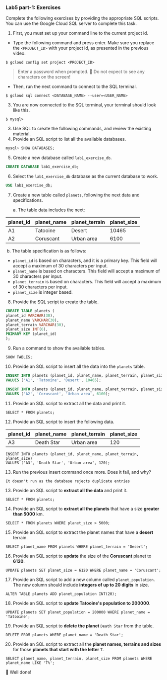 ### Lab5 part-1: Exercises

Complete the following exercises by providing the appropriate SQL scripts. You can use the Google Cloud SQL server to complete this task.

1. First, you must set up your command line to the current project id.

* Type the following command and press enter. Make sure you replace the `<PROJECT_ID>` with your project id, as presented in the previous video.

```shell
$ gcloud config set project <PROJECT_ID>
```

>  Enter a password when prompted.
>  :rotating_light: Do not expect to see any characters on the screen! 

* Then, run the next command to connect to the SQL terminal.

```shell
$ gcloud sql connect <DATABASE_NAME> --user=<USER_NAME>
```

3. You are now connected to the SQL terminal, your terminal should look like this.

```shell
$ mysql>
```

3. Use SQL to create the following commands, and review the existing material.
4. Provide an SQL script to list all the available databases.

```sql
mysql> SHOW DATABASES;
```

5. Create a new database called `lab1_exercise_db`.

```sql
CREATE DATABASE lab1_exercise_db;
```

6. Select the `lab1_exercise_db` database as the current database to work.

```sql
USE lab1_exercise_db;
```

7. Create a new table called `planets`, following the next data and specifications.

   a. The table data includes the next:

| planet_id | planet_name | planet_terrain | planet_size |
| --------- | ----------- | -------------- | ----------- |
| A1        | Tatooine    | Desert         | 10465       |
| A2        | Coruscant   | Urban  area    | 6100        |

​	b. The table specification is as follows:

* `planet_id` is based on characters, and it is a primary key. This field will accept a maximum of 30 characters per input.
* `planet_name` is based on characters. This field will accept a maximum of 30 characters per input.
* `planet_terrain` is based on characters. This field will accept a maximum of 30 characters per input.
* `planet_size` is integer based.

8. Provide the SQL script to create the table.

```sql
CREATE TABLE planets (
planet_id VARCHAR(30),
planet_name VARCHAR(30),
planet_terrain VARCHAR(30),
planet_size INT(6),
PRIMARY KEY (planet_id)
);
```

9. Run a command to show the available tables.

```
SHOW TABLES;
```

10. Provide an SQL script to insert all the data into the `planets` table.

```sql
INSERT INTO planets (planet_id, planet_name, planet_terrain, planet_size)
VALUES ('A1', 'Tatooine', 'Desert', 10465);

INSERT INTO planets (planet_id, planet_name, planet_terrain, planet_size)
VALUES ('A2', 'Coruscant', 'Urban area', 6100);

```

11. Provide an SQL script to extract all the data and print it.

```mysql
SELECT * FROM planets;
```

12. Provide an SQL script to insert the following data.

| planet_id | planet_name | planet_terrain | planet_size |
| --------- | ----------- | -------------- | ----------- |
| A3        | Death  Star | Urban  area    | 120         |

```mysql
INSERT INTO planets (planet_id, planet_name, planet_terrain, planet_size)
VALUES ('A3', 'Death Star', 'Urban area', 120);
```

13. Run the previous insert command once more. Does it fail, and why?

```
It doesn't run as the database rejects duplicate entries
```

13. Provide an SQL script to **extract all the data** and print it.

```mysql
SELECT * FROM planets;
```

14. Provide an SQL script to **extract all the planets** that have a size **greater than 5000** km.

```mysql
SELECT * FROM planets WHERE planet_size > 5000;
```

15. Provide an SQL script to extract the planet names that have a **desert** terrain.

```mysql
SELECT planet_name FROM planets WHERE planet_terrain = 'Desert';
```

16. Provide an SQL script to **update** the size of the **Coruscant** planet to **6120**.

```mysql
UPDATE planets SET planet_size = 6120 WHERE planet_name = 'Coruscant';
```

17. Provide an SQL script to add a new column called `planet_population`. The new column should include **integers of up to 20 digits** in size.

```mysql
ALTER TABLE planets ADD planet_population INT(20);
```

18. Provide an SQL script to **update Tatooine's population to 200000**.

```mysql
UPDATE planets SET planet_population = 200000 WHERE planet_name = 'Tatooine';
```

19. Provide an SQL script to **delete the planet** `Death Star` from the table.

```mysql
DELETE FROM planets WHERE planet_name = 'Death Star';
```

20. Provide an SQL script to extract all the **planet names, terrains and sizes** for those **planets that start with the letter** `T`.

```mysql
SELECT planet_name, planet_terrain, planet_size FROM planets WHERE planet_name LIKE 'T%';
```

:checkered_flag: Well done! 